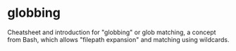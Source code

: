 # globbing

Cheatsheet and introduction for "globbing" or glob matching, a concept from Bash, which allows "filepath expansion" and matching using wildcards. 
